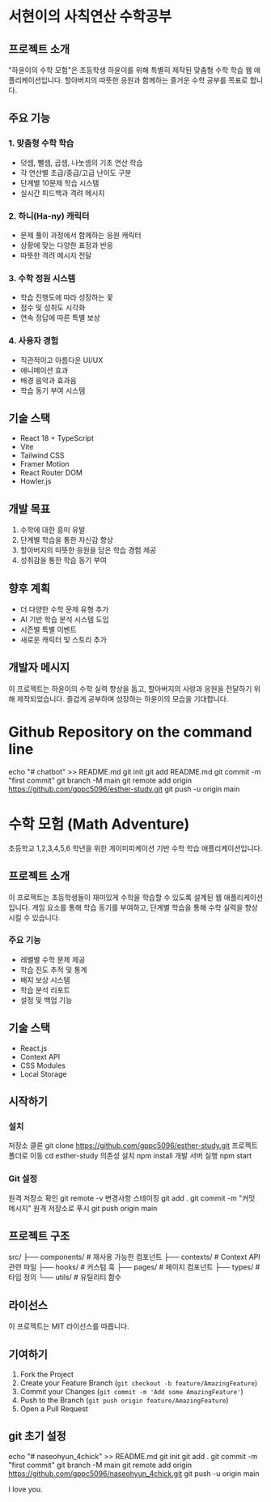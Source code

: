# 서현이의 사칙연산 수학공부

## 프로젝트 소개
"하윤이의 수학 모험"은 초등학생 하윤이를 위해 특별히 제작된 맞춤형 수학 학습 웹 애플리케이션입니다. 할아버지의 따뜻한 응원과 함께하는 즐거운 수학 공부를 목표로 합니다.

## 주요 기능

### 1. 맞춤형 수학 학습
- 덧셈, 뺄셈, 곱셈, 나눗셈의 기초 연산 학습
- 각 연산별 초급/중급/고급 난이도 구분
- 단계별 10문제 학습 시스템
- 실시간 피드백과 격려 메시지

### 2. 하니(Ha-ny) 캐릭터
- 문제 풀이 과정에서 함께하는 응원 캐릭터
- 상황에 맞는 다양한 표정과 반응
- 따뜻한 격려 메시지 전달

### 3. 수학 정원 시스템
- 학습 진행도에 따라 성장하는 꽃
- 점수 및 성취도 시각화
- 연속 정답에 따른 특별 보상

### 4. 사용자 경험
- 직관적이고 아름다운 UI/UX
- 애니메이션 효과
- 배경 음악과 효과음
- 학습 동기 부여 시스템

## 기술 스택
- React 18 + TypeScript
- Vite
- Tailwind CSS
- Framer Motion
- React Router DOM
- Howler.js

## 개발 목표
1. 수학에 대한 흥미 유발
2. 단계별 학습을 통한 자신감 향상
3. 할아버지의 따뜻한 응원을 담은 학습 경험 제공
4. 성취감을 통한 학습 동기 부여

## 향후 계획
- 더 다양한 수학 문제 유형 추가
- AI 기반 학습 분석 시스템 도입
- 시즌별 특별 이벤트
- 새로운 캐릭터 및 스토리 추가

## 개발자 메시지
이 프로젝트는 하윤이의 수학 실력 향상을 돕고, 할아버지의 사랑과 응원을 전달하기 위해 제작되었습니다. 
즐겁게 공부하며 성장하는 하윤이의 모습을 기대합니다.


# Github Repository on the command line

echo "# chatbot" >> README.md
git init
git add README.md
git commit -m "first commit"
git branch -M main
git remote add origin https://github.com/gppc5096/esther-study.git
git push -u origin main

# 수학 모험 (Math Adventure)

초등학교 1,2,3,4,5,6 학년을 위한 게이미피케이션 기반 수학 학습 애플리케이션입니다.

## 프로젝트 소개

이 프로젝트는 초등학생들이 재미있게 수학을 학습할 수 있도록 설계된 웹 애플리케이션입니다. 게임 요소를 통해 학습 동기를 부여하고, 단계별 학습을 통해 수학 실력을 향상시킬 수 있습니다.

### 주요 기능

- 레벨별 수학 문제 제공
- 학습 진도 추적 및 통계
- 배지 보상 시스템
- 학습 분석 리포트
- 설정 및 백업 기능

## 기술 스택

- React.js
- Context API
- CSS Modules
- Local Storage

## 시작하기

### 설치

저장소 클론
git clone https://github.com/gppc5096/esther-study.git
프로젝트 폴더로 이동
cd esther-study
의존성 설치
npm install
개발 서버 실행
npm start

### Git 설정
원격 저장소 확인
git remote -v
변경사항 스테이징
git add .
git commit -m "커밋 메시지"
원격 저장소로 푸시
git push origin main

## 프로젝트 구조

src/
├── components/     # 재사용 가능한 컴포넌트
├── contexts/       # Context API 관련 파일
├── hooks/          # 커스텀 훅
├── pages/          # 페이지 컴포넌트
├── types/          # 타입 정의
└── utils/          # 유틸리티 함수

## 라이선스

이 프로젝트는 MIT 라이선스를 따릅니다.

## 기여하기

1. Fork the Project
2. Create your Feature Branch (`git checkout -b feature/AmazingFeature`)
3. Commit your Changes (`git commit -m 'Add some AmazingFeature'`)
4. Push to the Branch (`git push origin feature/AmazingFeature`)
5. Open a Pull Request

## git 초기 설정
echo "# naseohyun_4chick" >> README.md
git init
git add .
git commit -m "first commit"
git branch -M main
git remote add origin https://github.com/gppc5096/naseohyun_4chick.git
git push -u origin main

I love you.